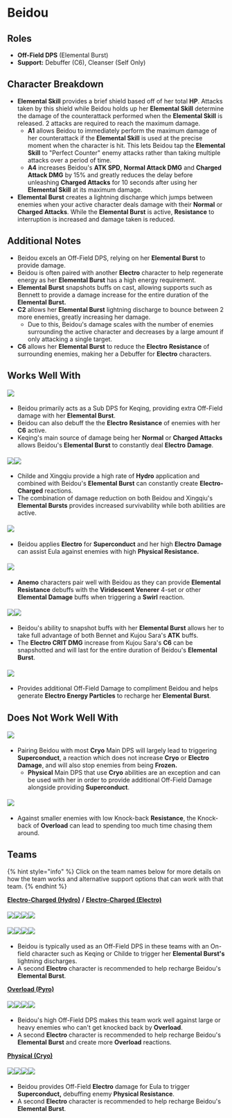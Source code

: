# Beidou

## Roles

* **Off-Field DPS** (Elemental Burst)
* **Support:** Debuffer (C6), Cleanser (Self Only)

## Character Breakdown

* **Elemental Skill** provides a brief shield based off of her total **HP**. Attacks taken by this shield while Beidou holds up her **Elemental Skill** determine the damage of the counterattack performed when the **Elemental Skill** is released. 2 attacks are required to reach the maximum damage.
  * **A1** allows Beidou to immediately perform the maximum damage of her counterattack if the **Elemental Skill** is used at the precise moment when the character is hit. This lets Beidou tap the **Elemental Skill** to "Perfect Counter" enemy attacks rather than taking multiple attacks over a period of time.
  * **A4** increases Beidou's **ATK SPD**, **Normal Attack DMG** and **Charged Attack DMG** by 15% and greatly reduces the delay before unleashing **Charged Attacks** for 10 seconds after using her **Elemental Skill** at its maximum damage.
* **Elemental Burst** creates a lightning discharge which jumps between enemies when your active character deals damage with their **Normal** or **Charged Attacks**. While the **Elemental Burst** is active, **Resistance** to interruption is increased and damage taken is reduced.

## Additional Notes

* Beidou excels an Off-Field DPS, relying on her **Elemental Burst** to provide damage.
* Beidou is often paired with another **Electro** character to help regenerate energy as her **Elemental Burst** has a high energy requirement.
* **Elemental Burst** snapshots buffs on cast, allowing supports such as Bennett to provide a damage increase for the entire duration of the **Elemental Burst.**
* **C2** allows her **Elemental Burst** lightning discharge to bounce between 2 more enemies, greatly increasing her damage.
  * Due to this, Beidou's damage scales with the number of enemies surrounding the active character and decreases by a large amount if only attacking a single target.
* **C6** allows her **Elemental Burst** to reduce the **Electro** **Resistance** of surrounding enemies, making her a Debuffer for **Electro** characters.

## Works Well With

#### ![](../../.gitbook/assets/UI\_AvatarIcon\_Keqing.png)

* Beidou primarily acts as a Sub DPS for Keqing, providing extra Off-Field damage with her **Elemental Burst**.
* Beidou can also debuff the the **Electro** **Resistance** of enemies with her **C6** active.
* Keqing's main source of damage being her **Normal** or **Charged Attacks** allows Beidou's **Elemental Burst** to constantly deal **Electro** **Damage**.

#### ![](../../.gitbook/assets/UI\_AvatarIcon\_Tartaglia.png)![](../../.gitbook/assets/UI\_AvatarIcon\_Xingqiu.png)

* Childe and Xingqiu provide a high rate of **Hydro** application and combined with Beidou's **Elemental Burst** can constantly create **Electro-Charged** reactions.
* The combination of damage reduction on both Beidou and Xingqiu's **Elemental Bursts** provides increased survivability while both abilities are active.

#### ![](../../.gitbook/assets/UI\_AvatarIcon\_Eula.png)

* Beidou applies **Electro** for **Superconduct** and her high **Electro** **Damage** can assist Eula against enemies with high **Physical Resistance.**

#### ![](../../.gitbook/assets/Element\_Anemo.webp)

* **Anemo** characters pair well with Beidou as they can provide **Elemental Resistance** debuffs with the **Viridescent Venerer** 4-set or other **Elemental Damage** buffs when triggering a **Swirl** reaction.

#### ![](../../.gitbook/assets/UI\_AvatarIcon\_Bennett.png)![](../../.gitbook/assets/UI\_AvatarIcon\_Sara.png)

* Beidou's ability to snapshot buffs with her **Elemental Burst** allows her to take full advantage of both Bennet and Kujou Sara's **ATK** buffs.
* The **Electro CRIT DMG** increase from Kujou Sara's **C6** can be snapshotted and will last for the entire duration of Beidou's **Elemental Burst**.

#### ![](../../.gitbook/assets/UI\_AvatarIcon\_Fischl.png)

* Provides additional Off-Field Damage to compliment Beidou and helps generate **Electro Energy Particles** to recharge her **Elemental Burst**.

## Does Not Work Well With

#### ![](../../.gitbook/assets/Element\_Cryo.webp)

* Pairing Beidou with most **Cryo** Main DPS will largely lead to triggering **Superconduct**, a reaction which does not increase **Cryo** or **Electro** **Damage**, and will also stop enemies from being **Frozen.**
  * **Physical** Main DPS that use **Cryo** abilities are an exception and can be used with her in order to provide additional Off-Field Damage alongside providing **Superconduct**.

#### ![](../../.gitbook/assets/Element\_Pyro.webp)

* Against smaller enemies with low Knock-back **Resistance**, the Knock-back of **Overload** can lead to spending too much time chasing them around.

## Teams

{% hint style="info" %}
Click on the team names below for more details on how the team works and alternative support options that can work with that team.
{% endhint %}

[**Electro-Charged (Hydro)**](../../teams/electro-charged-hydro.md) **/** [**Electro-Charged (Electro)**](../../teams/electro-charged.md)

#### ![](../../.gitbook/assets/UI\_AvatarIcon\_Keqing.png)![](../../.gitbook/assets/UI\_AvatarIcon\_Xingqiu.png)![](../../.gitbook/assets/UI\_AvatarIcon\_Beidou.png)![](../../.gitbook/assets/UI\_AvatarIcon\_Bennett.png)

#### ![](../../.gitbook/assets/UI\_AvatarIcon\_Tartaglia.png)![](../../.gitbook/assets/UI\_AvatarIcon\_Beidou.png)![](../../.gitbook/assets/UI\_AvatarIcon\_Fischl.png)![](../../.gitbook/assets/UI\_AvatarIcon\_Bennett.png)

* Beidou is typically used as an Off-Field DPS in these teams with an On-field character such as Keqing or Childe to trigger her **Elemental Burst's** lightning discharges.
* A second **Electro** character is recommended to help recharge Beidou's **Elemental Burst**.

[**Overload (Pyro)**](../../teams/overload.md)

#### ![](../../.gitbook/assets/UI\_AvatarIcon\_Yoimiya.png)![](../../.gitbook/assets/UI\_AvatarIcon\_Beidou.png)![](../../.gitbook/assets/UI\_AvatarIcon\_Fischl.png)![](../../.gitbook/assets/UI\_AvatarIcon\_Bennett.png)

* Beidou's high Off-Field DPS makes this team work well against large or heavy enemies who can't get knocked back by **Overload**.
* A second **Electro** character is recommended to help recharge Beidou's **Elemental Burst** and create more **Overload** reactions.

[**Physical (Cryo)**](../../teams/physical-cryo.md)

#### ![](../../.gitbook/assets/UI\_AvatarIcon\_Eula.png)![](../../.gitbook/assets/UI\_AvatarIcon\_Fischl.png)![](../../.gitbook/assets/UI\_AvatarIcon\_Beidou.png)![](../../.gitbook/assets/UI\_AvatarIcon\_Diona.png)

* Beidou provides Off-Field **Electro** damage for Eula to trigger **Superconduct,** debuffing enemy **Physical Resistance**.
* A second **Electro** character is recommended to help recharge Beidou's **Elemental Burst**.
